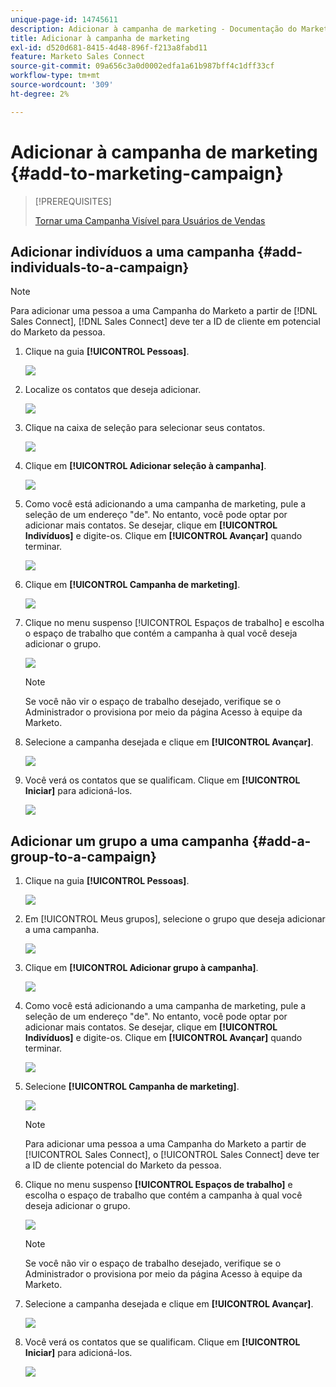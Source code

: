```yaml
---
unique-page-id: 14745611
description: Adicionar à campanha de marketing - Documentação do Marketo - Documentação do produto
title: Adicionar à campanha de marketing
exl-id: d520d681-8415-4d48-896f-f213a8fabd11
feature: Marketo Sales Connect
source-git-commit: 09a656c3a0d0002edfa1a61b987bff4c1dff33cf
workflow-type: tm+mt
source-wordcount: '309'
ht-degree: 2%

---
```


# Adicionar à campanha de marketing {#add-to-marketing-campaign}

>[!PREREQUISITES]
>
>[Tornar uma Campanha Visível para Usuários de Vendas](/help/marketo/product-docs/marketo-sales-connect/marketo/make-a-campaign-visible-to-sales-connect-users.md)

## Adicionar indivíduos a uma campanha {#add-individuals-to-a-campaign}

>[!NOTE]
>
>Para adicionar uma pessoa a uma Campanha do Marketo a partir de [!DNL Sales Connect], [!DNL Sales Connect] deve ter a ID de cliente em potencial do Marketo da pessoa.

1. Clique na guia **[!UICONTROL Pessoas]**.

   ![](assets/one-3.png)

1. Localize os contatos que deseja adicionar.

   ![](assets/two-3.png)

1. Clique na caixa de seleção para selecionar seus contatos.

   ![](assets/three-3.png)

1. Clique em **[!UICONTROL Adicionar seleção à campanha]**.

   ![](assets/four-3.png)

1. Como você está adicionando a uma campanha de marketing, pule a seleção de um endereço &quot;de&quot;. No entanto, você pode optar por adicionar mais contatos. Se desejar, clique em **[!UICONTROL Indivíduos]** e digite-os. Clique em **[!UICONTROL Avançar]** quando terminar.

   ![](assets/five-2.png)

1. Clique em **[!UICONTROL Campanha de marketing]**.

   ![](assets/six-1.png)

1. Clique no menu suspenso [!UICONTROL Espaços de trabalho] e escolha o espaço de trabalho que contém a campanha à qual você deseja adicionar o grupo.

   ![](assets/seven-1.png)

   >[!NOTE]
   >
   >Se você não vir o espaço de trabalho desejado, verifique se o Administrador o provisiona por meio da página Acesso à equipe da Marketo.

1. Selecione a campanha desejada e clique em **[!UICONTROL Avançar]**.

   ![](assets/eight.png)

1. Você verá os contatos que se qualificam. Clique em **[!UICONTROL Iniciar]** para adicioná-los.

   ![](assets/nine.png)

## Adicionar um grupo a uma campanha {#add-a-group-to-a-campaign}

1. Clique na guia **[!UICONTROL Pessoas]**.

   ![](assets/one-3.png)

1. Em [!UICONTROL Meus grupos], selecione o grupo que deseja adicionar a uma campanha.

   ![](assets/eleven.png)

1. Clique em **[!UICONTROL Adicionar grupo à campanha]**.

   ![](assets/twelve.png)

1. Como você está adicionando a uma campanha de marketing, pule a seleção de um endereço &quot;de&quot;. No entanto, você pode optar por adicionar mais contatos. Se desejar, clique em **[!UICONTROL Indivíduos]** e digite-os. Clique em **[!UICONTROL Avançar]** quando terminar.

   ![](assets/thirteen.png)

1. Selecione **[!UICONTROL Campanha de marketing]**.

   ![](assets/six-1.png)

   >[!NOTE]
   >
   >Para adicionar uma pessoa a uma Campanha do Marketo a partir de [!UICONTROL Sales Connect], o [!UICONTROL Sales Connect] deve ter a ID de cliente potencial do Marketo da pessoa.

1. Clique no menu suspenso **[!UICONTROL Espaços de trabalho]** e escolha o espaço de trabalho que contém a campanha à qual você deseja adicionar o grupo.

   ![](assets/seven-1.png)

   >[!NOTE]
   >
   >Se você não vir o espaço de trabalho desejado, verifique se o Administrador o provisiona por meio da página Acesso à equipe da Marketo.

1. Selecione a campanha desejada e clique em **[!UICONTROL Avançar]**.

   ![](assets/eight.png)

1. Você verá os contatos que se qualificam. Clique em **[!UICONTROL Iniciar]** para adicioná-los.

   ![](assets/nine.png)

